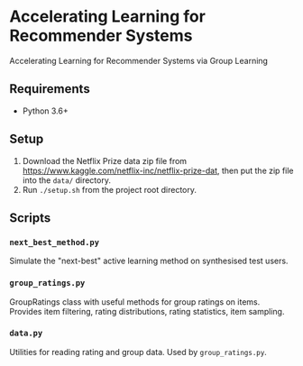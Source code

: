 # Accelerating Learning for Recommender Systems

Accelerating Learning for Recommender Systems via Group Learning

## Requirements
* Python 3.6+

## Setup 

1. Download the Netflix Prize data zip file from <https://www.kaggle.com/netflix-inc/netflix-prize-dat>, then put the zip file into the `data/` directory.
2. Run `./setup.sh` from the project root directory.

## Scripts

### `next_best_method.py`
Simulate the "next-best" active learning method on synthesised test users.

### `group_ratings.py`
GroupRatings class with useful methods for group ratings on items. Provides item filtering, rating distributions, rating statistics, item sampling.

### `data.py`
Utilities for reading rating and group data. Used by `group_ratings.py`.